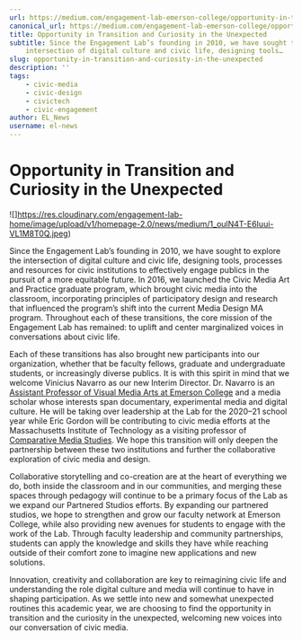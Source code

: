 ```yaml
---
url: https://medium.com/engagement-lab-emerson-college/opportunity-in-transition-and-curiosity-in-the-unexpected-6c282f712da
canonical_url: https://medium.com/engagement-lab-emerson-college/opportunity-in-transition-and-curiosity-in-the-unexpected-6c282f712da
title: Opportunity in Transition and Curiosity in the Unexpected
subtitle: Since the Engagement Lab’s founding in 2010, we have sought to explore the
    intersection of digital culture and civic life, designing tools…
slug: opportunity-in-transition-and-curiosity-in-the-unexpected
description: ''
tags:
    - civic-media
    - civic-design
    - civictech
    - civic-engagement
author: EL_News
username: el-news
---
```


# Opportunity in Transition and Curiosity in the Unexpected

![]https://res.cloudinary.com/engagement-lab-home/image/upload/v1/homepage-2.0/news/medium/1_oulN4T-E6Iuui-VL1M8T0Q.jpeg)

Since the Engagement Lab’s founding in 2010, we have sought to explore the intersection of digital culture and civic life, designing tools, processes and resources for civic institutions to effectively engage publics in the pursuit of a more equitable future. In 2016, we launched the Civic Media Art and Practice graduate program, which brought civic media into the classroom, incorporating principles of participatory design and research that influenced the program’s shift into the current Media Design MA program. Throughout each of these transitions, the core mission of the Engagement Lab has remained: to uplift and center marginalized voices in conversations about civic life.

Each of these transitions has also brought new participants into our organization, whether that be faculty fellows, graduate and undergraduate students, or increasingly diverse publics. It is with this spirit in mind that we welcome Vinicius Navarro as our new Interim Director. Dr. Navarro is an [Assistant Professor of Visual Media Arts at Emerson College](https://www.emerson.edu/faculty-staff-directory/vinicius-navarro) and a media scholar whose interests span documentary, experimental media and digital culture. He will be taking over leadership at the Lab for the 2020–21 school year while Eric Gordon will be contributing to civic media efforts at the Massachusetts Institute of Technology as a visiting professor of [Comparative Media Studies](https://cmsw.mit.edu/). We hope this transition will only deepen the partnership between these two institutions and further the collaborative exploration of civic media and design.

Collaborative storytelling and co-creation are at the heart of everything we do, both inside the classroom and in our communities, and merging these spaces through pedagogy will continue to be a primary focus of the Lab as we expand our Partnered Studios efforts. By expanding our partnered studios, we hope to strengthen and grow our faculty network at Emerson College, while also providing new avenues for students to engage with the work of the Lab. Through faculty leadership and community partnerships, students can apply the knowledge and skills they have while reaching outside of their comfort zone to imagine new applications and new solutions.

Innovation, creativity and collaboration are key to reimagining civic life and understanding the role digital culture and media will continue to have in shaping participation. As we settle into new and somewhat unexpected routines this academic year, we are choosing to find the opportunity in transition and the curiosity in the unexpected, welcoming new voices into our conversation of civic media.
